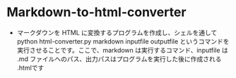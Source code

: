 ﻿# Markdown-to-html-converter

- マークダウンを HTML に変換するプログラムを作成し、シェルを通して python html-converter.py markdown inputfile outputfile というコマンドを実行させることです。ここで、markdown は実行するコマンド、inputfile は .md ファイルへのパス、出力パスはプログラムを実行した後に作成される .htmlです
 
